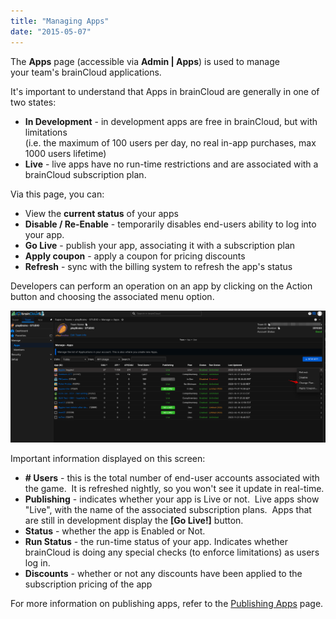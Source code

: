 ```yaml
---
title: "Managing Apps"
date: "2015-05-07"
---
```


The **Apps** page (accessible via **Admin | Apps**) is used to manage your team's brainCloud applications.

It's important to understand that Apps in brainCloud are generally in one of two states:

- **In Development** - in development apps are free in brainCloud, but with limitations  
    (i.e. the maximum of 100 users per day, no real in-app purchases, max 1000 users lifetime)
- **Live** - live apps have no run-time restrictions and are associated with a brainCloud subscription plan.

Via this page, you can:

- View the **current status** of your apps
- **Disable / Re-Enable** - temporarily disables end-users ability to log into your app.
- **Go Live** - publish your app, associating it with a subscription plan
- **Apply coupon** - apply a coupon for pricing discounts
- **Refresh** - sync with the billing system to refresh the app's status

Developers can perform an operation on an app by clicking on the Action button and choosing the associated menu option.

[![brainCloud](images/brainCloud_dashboard_appAdminActions.png)](images/brainCloud_dashboard_appAdminActions.png)

Important information displayed on this screen:

- **\# Users** - this is the total number of end-user accounts associated with the game.  It is refreshed nightly, so you won't see it update in real-time.
- **Publishing** - indicates whether your app is Live or not.  Live apps show "Live", with the name of the associated subscription plans.  Apps that are still in development display the **[Go Live!]** button.
- **Status** - whether the app is Enabled or Not.
- **Run Status** - the run-time status of your app. Indicates whether brainCloud is doing any special checks (to enforce limitations) as users log in.
- **Discounts** - whether or not any discounts have been applied to the subscription pricing of the app

For more information on publishing apps, refer to the [Publishing Apps](/learn/portal-tutorials/publishing-apps/) page.
